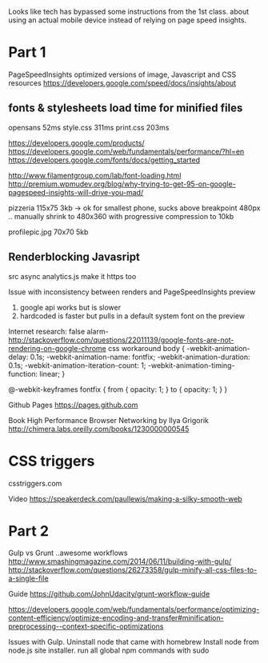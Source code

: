 Looks like tech has bypassed some instructions from the 1st class. about using an actual mobile device instead of relying on page speed insights.

# Part 1
PageSpeedInsights optimized versions of image, Javascript and CSS resources
https://developers.google.com/speed/docs/insights/about

## fonts & stylesheets load time for minified files
opensans 52ms
style.css 311ms
print.css 203ms


https://developers.google.com/products/
https://developers.google.com/web/fundamentals/performance/?hl=en
https://developers.google.com/fonts/docs/getting_started


http://www.filamentgroup.com/lab/font-loading.html
http://premium.wpmudev.org/blog/why-trying-to-get-95-on-google-pagespeed-insights-will-drive-you-mad/

pizzeria 115x75 3kb -> ok for smallest phone, sucks above breakpoint 480px .. manually shrink to 480x360 with progressive compression to 10kb

profilepic.jpg 70x70 5kb

## Renderblocking Javasript
src async analytics.js
make it https too

Issue with inconsistency between renders and PageSpeedInsights preview
1. google api works but is slower
2. hardcoded is faster but pulls in a default system font on the preview

Internet research:
false alarm- http://stackoverflow.com/questions/22011139/google-fonts-are-not-rendering-on-google-chrome
css workaround
body {
    -webkit-animation-delay: 0.1s;
    -webkit-animation-name: fontfix;
    -webkit-animation-duration: 0.1s;
    -webkit-animation-iteration-count: 1;
    -webkit-animation-timing-function: linear;
}

@-webkit-keyframes fontfix {
    from { opacity: 1; }
    to   { opacity: 1; }
}

Github Pages
https://pages.github.com

Book
High Performance Browser Networking
by Ilya Grigorik
http://chimera.labs.oreilly.com/books/1230000000545

# CSS triggers
csstriggers.com

Video
https://speakerdeck.com/paullewis/making-a-silky-smooth-web

# Part 2
Gulp vs Grunt ..awesome workflows
http://www.smashingmagazine.com/2014/06/11/building-with-gulp/
http://stackoverflow.com/questions/26273358/gulp-minify-all-css-files-to-a-single-file

Guide
https://github.com/JohnUdacity/grunt-workflow-guide


https://developers.google.com/web/fundamentals/performance/optimizing-content-efficiency/optimize-encoding-and-transfer#minification-preprocessing--context-specific-optimizations

Issues with Gulp.
Uninstall node that came with homebrew
Install node from node.js site installer.
run all global npm commands with sudo
